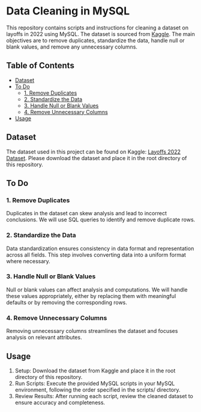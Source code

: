 # Data Cleaning in MySQL

This repository contains scripts and instructions for cleaning a dataset on layoffs in 2022 using MySQL. The dataset is sourced from [Kaggle](https://www.kaggle.com/datasets/swaptr/layoffs-2022). The main objectives are to remove duplicates, standardize the data, handle null or blank values, and remove any unnecessary columns.

## Table of Contents

- [Dataset](#dataset)
- [To Do](#to-do)
  - [1. Remove Duplicates](#1-remove-duplicates)
  - [2. Standardize the Data](#2-standardize-the-data)
  - [3. Handle Null or Blank Values](#3-handle-null-or-blank-values)
  - [4. Remove Unnecessary Columns](#4-remove-unnecessary-columns)
- [Usage](#usage)

## Dataset

The dataset used in this project can be found on Kaggle: [Layoffs 2022 Dataset](https://www.kaggle.com/datasets/swaptr/layoffs-2022). Please download the dataset and place it in the root directory of this repository.

## To Do

### 1. Remove Duplicates

Duplicates in the dataset can skew analysis and lead to incorrect conclusions. We will use SQL queries to identify and remove duplicate rows.

### 2. Standardize the Data

Data standardization ensures consistency in data format and representation across all fields. This step involves converting data into a uniform format where necessary.

### 3. Handle Null or Blank Values

Null or blank values can affect analysis and computations. We will handle these values appropriately, either by replacing them with meaningful defaults or by removing the corresponding rows.

### 4. Remove Unnecessary Columns

Removing unnecessary columns streamlines the dataset and focuses analysis on relevant attributes.

## Usage

1. Setup: Download the dataset from Kaggle and place it in the root directory of this repository.
2. Run Scripts: Execute the provided MySQL scripts in your MySQL environment, following the order specified in the scripts/ directory.
3. Review Results: After running each script, review the cleaned dataset to ensure accuracy and completeness.
